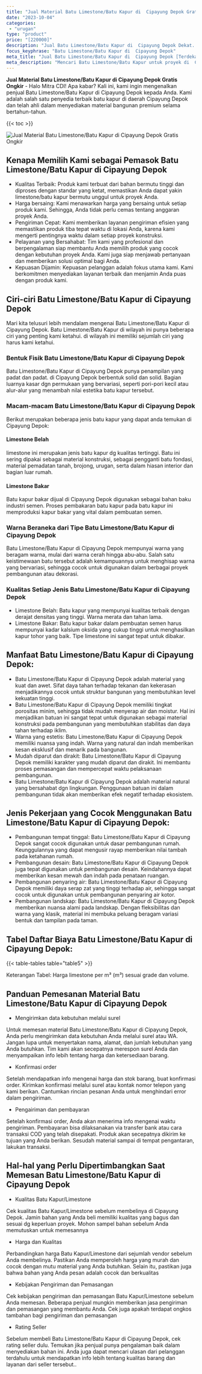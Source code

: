 ```yaml
---
title: "Jual Material Batu Limestone/Batu Kapur di  Cipayung Depok Gratis Ongkir"
date: "2023-10-04"
categories:
 - "urugan"
type: "product"
price: "[220000]"
description: "Jual Batu Limestone/Batu Kapur di  Cipayung Depok Dekat. Batu Limestone/Batu Kapur ini sering digunakan dalam proyek konstruksi sebagai material dinding yang elegan dan awet. Silakan hubungi kami untuk informasi lebih lanjut."
focus_keyphrase: "Batu Limestone/Batu Kapur di  Cipayung Depok"
meta_title: "Jual Batu Limestone/Batu Kapur di  Cipayung Depok [Terdekat] - CDI"
meta_description: "Mencari Batu Limestone/Batu Kapur untuk proyek di  Cipayung Depok? Kami menawarkan Batu Limestone/Batu Kapur berkualitas untuk material dinding. Segera dapatkan penawaran terbaik."
---
```


**Jual Material Batu Limestone/Batu Kapur di  Cipayung Depok Gratis Ongkir** - Halo Mitra CDI! Apa kabar? Kali ini, kami ingin mengenalkan penjual Batu Limestone/Batu Kapur di  Cipayung Depok kepada Anda. Kami adalah salah satu penyedia terbaik batu kapur di daerah  Cipayung Depok dan telah ahli dalam menyediakan material bangunan premium selama bertahun-tahun.

{{< toc >}}

![Jual Material Batu Limestone/Batu Kapur di  Cipayung Depok Gratis Ongkir](/images/urugan/batu-limestone-20.jpg)

## Kenapa Memilih Kami sebagai Pemasok Batu Limestone/Batu Kapur di  Cipayung Depok

*   Kualitas Terbaik: Produk kami terbuat dari bahan bermutu tinggi dan diproses dengan standar yang ketat, memastikan Anda dapat yakin limestone/batu kapur bermutu unggul untuk proyek Anda.
*   Harga bersaing: Kami menawarkan harga yang bersaing untuk setiap produk kami. Sehingga, Anda tidak perlu cemas tentang anggaran proyek Anda.
*   Pengiriman Cepat: Kami memberikan layanan pengiriman efisien yang memastikan produk tiba tepat waktu di lokasi Anda, karena kami mengerti pentingnya waktu dalam setiap proyek konstruksi.
*   Pelayanan yang Bersahabat: Tim kami yang profesional dan berpengalaman siap membantu Anda memilih produk yang cocok dengan kebutuhan proyek Anda. Kami juga siap menjawab pertanyaan dan memberikan solusi optimal bagi Anda.
*   Kepuasan Dijamin: Kepuasan pelanggan adalah fokus utama kami. Kami berkomitmen menyediakan layanan terbaik dan menjamin Anda puas dengan produk kami.

## Ciri-ciri Batu Limestone/Batu Kapur di  Cipayung Depok

Mari kita telusuri lebih mendalam mengenai Batu Limestone/Batu Kapur di  Cipayung Depok. Batu Limestone/Batu Kapur di wilayah ini punya beberapa ciri yang penting kami ketahui. di wilayah ini memiliki sejumlah ciri yang harus kami ketahui.

### Bentuk Fisik Batu Limestone/Batu Kapur di  Cipayung Depok

Batu Limestone/Batu Kapur di  Cipayung Depok punya penampilan yang padat dan padat. di  Cipayung Depok berbentuk solid dan solid. Bagian luarnya kasar dgn permukaan yang bervariasi, seperti pori-pori kecil atau alur-alur yang menambah nilai estetika batu kapur tersebut.

### Macam-macam Batu Limestone/Batu Kapur di  Cipayung Depok

Berikut merupakan beberapa jenis batu kapur yang dapat anda temukan di  Cipayung Depok:

#### Limestone Belah

limestone ini merupakan jenis batu kapur dg kualitas tertinggi. Batu ini sering dipakai sebagai material konstruksi, sebagai pengganti batu fondasi, material pemadatan tanah, brojong, urugan, serta dalam hiasan interior dan bagian luar rumah.

#### Limestone Bakar

Batu kapur bakar dijual di  Cipayung Depok digunakan sebagai bahan baku industri semen. Proses pembakaran batu kapur pada batu kapur ini memproduksi kapur bakar yang vital dalam pembuatan semen.

### Warna Beraneka dari Tipe Batu Limestone/Batu Kapur di  Cipayung Depok

Batu Limestone/Batu Kapur di  Cipayung Depok mempunyai warna yang beragam warna, mulai dari warna cerah hingga abu-abu. Salah satu keistimewaan batu tersebut adalah kemampuannya untuk menghisap warna yang bervariasi, sehingga cocok untuk digunakan dalam berbagai proyek pembangunan atau dekorasi.

### Kualitas Setiap Jenis Batu Limestone/Batu Kapur di  Cipayung Depok

*   Limestone Belah: Batu kapur yang mempunyai kualitas terbaik dengan derajat densitas yang tinggi. Warna merata dan tahan lama.
*   Limestone Bakar: Batu kapur bakar dalam pembuatan semen harus mempunyai kadar kalsium oksida yang cukup tinggi untuk menghasilkan kapur tohor yang baik. Tipe limestone ini sangat tepat untuk dibakar.

## Manfaat Batu Limestone/Batu Kapur di  Cipayung Depok:

*   Batu Limestone/Batu Kapur di  Cipayung Depok adalah material yang kuat dan awet. Sifat daya tahan terhadap tekanan dan kekerasan menjadikannya cocok untuk struktur bangunan yang membutuhkan level kekuatan tinggi.
*   Batu Limestone/Batu Kapur di  Cipayung Depok memiliki tingkat porositas minim, sehingga tidak mudah menyerap air dan moistur. Hal ini menjadikan batuan ini sangat tepat untuk digunakan sebagai material konstruksi pada pembangunan yang membutuhkan stabilitas dan daya tahan terhadap iklim.
*   Warna yang estetis: Batu Limestone/Batu Kapur di  Cipayung Depok memiliki nuansa yang indah. Warna yang natural dan indah memberikan kesan eksklusif dan menarik pada bangunan.
*   Mudah diparut dan dirakit: Batu Limestone/Batu Kapur di  Cipayung Depok memiliki karakter yang mudah diparut dan dirakit. Ini membantu proses pemasangan dan mempercepat waktu pelaksanaan pembangunan.
*   Batu Limestone/Batu Kapur di  Cipayung Depok adalah material natural yang bersahabat dgn lingkungan. Penggunaan batuan ini dalam pembangunan tidak akan memberikan efek negatif terhadap ekosistem.

## Jenis Pekerjaan yang Cocok Menggunakan Batu Limestone/Batu Kapur di  Cipayung Depok:

*   Pembangunan tempat tinggal: Batu Limestone/Batu Kapur di  Cipayung Depok sangat cocok digunakan untuk dasar pembangunan rumah. Keunggulannya yang dapat mengusir rayap memberikan nilai tambah pada ketahanan rumah.
*   Pembangunan desain: Batu Limestone/Batu Kapur di  Cipayung Depok juga tepat digunakan untuk pembangunan desain. Keindahannya dapat memberikan kesan mewah dan indah pada penataan ruangan.
*   Pembangunan penyaring air: Batu Limestone/Batu Kapur di  Cipayung Depok memiliki daya serap zat yang tinggi terhadap air, sehingga sangat cocok untuk digunakan untuk pembangunan penyaring air kotor.
*   Pembangunan landskap: Batu Limestone/Batu Kapur di  Cipayung Depok memberikan nuansa alami pada landskap. Dengan fleksibilitas dan warna yang klasik, material ini membuka peluang beragam variasi bentuk dan tampilan pada taman.

## Tabel Daftar Biaya Batu Limestone/Batu Kapur di  Cipayung Depok:

{{< table-tables table="table5" >}}

Keterangan Tabel: Harga limestone per m³ (m³) sesuai grade dan volume.

## Panduan Pemesanan Material Batu Limestone/Batu Kapur di  Cipayung Depok

*   Mengirimkan data kebutuhan melalui surel

Untuk memesan material Batu Limestone/Batu Kapur di  Cipayung Depok, Anda perlu mengirimkan data kebutuhan Anda melalui surel atau WA. Jangan lupa untuk menyertakan nama, alamat, dan jumlah kebutuhan yang Anda butuhkan. Tim kami akan secepatnya merespon surel Anda dan menyampaikan info lebih tentang harga dan ketersediaan barang.
*   Konfirmasi order

Setelah mendapatkan info mengenai harga dan stok barang, buat konfirmasi order. Kirimkan konfirmasi melalui surel atau kontak nomor telepon yang kami berikan. Cantumkan rincian pesanan Anda untuk menghindari error dalam pengiriman.
*   Pengairiman dan pembayaran

Setelah konfirmasi order, Anda akan menerima info mengenai waktu pengiriman. Pembayaran bisa dilaksanakan via transfer bank atau cara transaksi COD yang telah disepakati. Produk akan secepatnya dikirim ke tujuan yang Anda berikan. Sesudah material sampai di tempat pengantaran, lakukan transaksi.

## Hal-hal yang Perlu Dipertimbangkan Saat Memesan Batu Limestone/Batu Kapur di  Cipayung Depok

*   Kualitas Batu Kapur/Limestone

Cek kualitas Batu Kapur/Limestone sebelum membelinya di  Cipayung Depok. Jamin bahan yang Anda beli memiliki kualitas yang bagus dan sesuai dg keperluan proyek. Mohon sampel bahan sebelum Anda memutuskan untuk memesannya

*   Harga dan Kualitas

Perbandingkan harga Batu Kapur/Limestone dari sejumlah vendor sebelum Anda membelinya. Pastikan Anda memperoleh harga yang murah dan cocok dengan mutu material yang Anda butuhkan. Selain itu, pastikan juga bahwa bahan yang Anda pesan adalah cocok dan berkualitas

*   Kebijakan Pengiriman dan Pemasangan

Cek kebijakan pengiriman dan pemasangan Batu Kapur/Limestone sebelum Anda memesan. Beberapa penjual mungkin memberikan jasa pengiriman dan pemasangan yang membantu Anda. Cek juga apakah terdapat ongkos tambahan bagi pengiriman dan pemasangan

*   Rating Seller

Sebelum membeli Batu Limestone/Batu Kapur di  Cipayung Depok, cek rating seller dulu. Temukan jika penjual punya pengalaman baik dalam menyediakan bahan ini. Anda juga dapat mencari ulasan dari pelanggan terdahulu untuk mendapatkan info lebih tentang kualitas barang dan layanan dari seller tersebut..